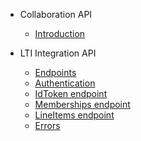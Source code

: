 <!-- _navbar.md -->


* Collaboration API
  * [Introduction](/collaboration#introduction)
 

* LTI Integration API
  * [Endpoints](/lti#endpoints)
  * [Authentication](/lti#authentication)
  * [IdToken endpoint](/lti#idtoken-endpoint)
  * [Memberships endpoint](/lti#memberships-endpoint)
  * [LineItems endpoint](/lti#lineitems-endpoint)
  * [Errors](/lti#errors)

 